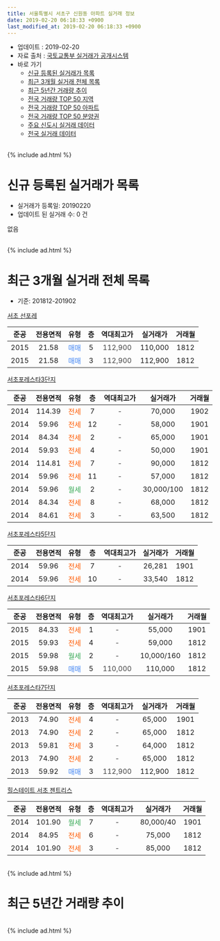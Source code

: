 ```yaml
---
title: 서울특별시 서초구 신원동 아파트 실거래 정보
date: 2019-02-20 06:18:33 +0900
last_modified_at: 2019-02-20 06:18:33 +0900
---
```


* 업데이트 : 2019-02-20
* 자료 출처 : [국토교통부 실거래가 공개시스템](http://rt.molit.go.kr)
* 바로 가기
    * [신규 등록된 실거래가 목록](#신규-등록된-실거래가-목록)
    * [최근 3개월 실거래 전체 목록](#최근-3개월-실거래-전체-목록)
    * [최근 5년간 거래량 추이](#최근-5년간-거래량-추이)
    * [전국 거래량 TOP 50 지역](https://inasie.github.io/apt-trade-info/최근-3개월-전국에서-가장-거래가-많이-발생한-지역)
    * [전국 거래량 TOP 50 아파트](https://inasie.github.io/apt-trade-info/최근-3개월-전국에서-가장-거래가-많이-발생한-아파트)
    * [전국 거래량 TOP 50 분양권](https://inasie.github.io/apt-trade-info/최근-3개월-전국에서-가장-거래가-많이-발생한-분양권)
    * [주요 신도시 실거래 데이터](https://inasie.github.io/apt-trade-info/주요-신도시)
    * [전국 실거래 데이터](https://inasie.github.io/apt-trade-info/전국)
<br>
{% include ad.html %}
<br>

# 신규 등록된 실거래가 목록
* 실거래가 등록일: 20190220
* 업데이트 된 실거래 수: 0 건

없음

<br>
{% include ad.html %}
<br>

# 최근 3개월 실거래 전체 목록
* 기준: 201812-201902


[서초 선포레](https://search.naver.com/search.naver?query=%EC%84%9C%EC%9A%B8%ED%8A%B9%EB%B3%84%EC%8B%9C+%EC%84%9C%EC%B4%88%EA%B5%AC+%EC%8B%A0%EC%9B%90%EB%8F%99+%EC%84%9C%EC%B4%88+%EC%84%A0%ED%8F%AC%EB%A0%88)

|준공|전용면적|유형|층|역대최고가|실거래가|거래월|
|:---:|:---:|:---:|:---:|:---:|:---:|:---:|
|2015|21.58|<span style="color:#4285f3">매매</span>|5|<span style="color:#444444">112,900</span>|110,000|1812|
|2015|21.58|<span style="color:#4285f3">매매</span>|3|<span style="color:#444444">112,900</span>|112,900|1812|

[서초포레스타3단지](https://search.naver.com/search.naver?query=%EC%84%9C%EC%9A%B8%ED%8A%B9%EB%B3%84%EC%8B%9C+%EC%84%9C%EC%B4%88%EA%B5%AC+%EC%8B%A0%EC%9B%90%EB%8F%99+%EC%84%9C%EC%B4%88%ED%8F%AC%EB%A0%88%EC%8A%A4%ED%83%803%EB%8B%A8%EC%A7%80)

|준공|전용면적|유형|층|역대최고가|실거래가|거래월|
|:---:|:---:|:---:|:---:|:---:|:---:|:---:|
|2014|114.39|<span style="color:#ff5a00">전세</span>|7|<span style="color:#444444">-</span>|70,000|1902|
|2014|59.96|<span style="color:#ff5a00">전세</span>|12|<span style="color:#444444">-</span>|58,000|1901|
|2014|84.34|<span style="color:#ff5a00">전세</span>|2|<span style="color:#444444">-</span>|65,000|1901|
|2014|59.93|<span style="color:#ff5a00">전세</span>|4|<span style="color:#444444">-</span>|50,000|1901|
|2014|114.81|<span style="color:#ff5a00">전세</span>|7|<span style="color:#444444">-</span>|90,000|1812|
|2014|59.96|<span style="color:#ff5a00">전세</span>|11|<span style="color:#444444">-</span>|57,000|1812|
|2014|59.96|<span style="color:#34a853">월세</span>|2|<span style="color:#444444">-</span>|30,000/100|1812|
|2014|84.34|<span style="color:#ff5a00">전세</span>|8|<span style="color:#444444">-</span>|68,000|1812|
|2014|84.61|<span style="color:#ff5a00">전세</span>|3|<span style="color:#444444">-</span>|63,500|1812|

[서초포레스타5단지](https://search.naver.com/search.naver?query=%EC%84%9C%EC%9A%B8%ED%8A%B9%EB%B3%84%EC%8B%9C+%EC%84%9C%EC%B4%88%EA%B5%AC+%EC%8B%A0%EC%9B%90%EB%8F%99+%EC%84%9C%EC%B4%88%ED%8F%AC%EB%A0%88%EC%8A%A4%ED%83%805%EB%8B%A8%EC%A7%80)

|준공|전용면적|유형|층|역대최고가|실거래가|거래월|
|:---:|:---:|:---:|:---:|:---:|:---:|:---:|
|2014|59.96|<span style="color:#ff5a00">전세</span>|7|<span style="color:#444444">-</span>|26,281|1901|
|2014|59.96|<span style="color:#ff5a00">전세</span>|10|<span style="color:#444444">-</span>|33,540|1812|

[서초포레스타6단지](https://search.naver.com/search.naver?query=%EC%84%9C%EC%9A%B8%ED%8A%B9%EB%B3%84%EC%8B%9C+%EC%84%9C%EC%B4%88%EA%B5%AC+%EC%8B%A0%EC%9B%90%EB%8F%99+%EC%84%9C%EC%B4%88%ED%8F%AC%EB%A0%88%EC%8A%A4%ED%83%806%EB%8B%A8%EC%A7%80)

|준공|전용면적|유형|층|역대최고가|실거래가|거래월|
|:---:|:---:|:---:|:---:|:---:|:---:|:---:|
|2015|84.33|<span style="color:#ff5a00">전세</span>|1|<span style="color:#444444">-</span>|55,000|1901|
|2015|59.93|<span style="color:#ff5a00">전세</span>|4|<span style="color:#444444">-</span>|59,000|1812|
|2015|59.98|<span style="color:#34a853">월세</span>|2|<span style="color:#444444">-</span>|10,000/160|1812|
|2015|59.98|<span style="color:#4285f3">매매</span>|5|<span style="color:#444444">110,000</span>|110,000|1812|

[서초포레스타7단지](https://search.naver.com/search.naver?query=%EC%84%9C%EC%9A%B8%ED%8A%B9%EB%B3%84%EC%8B%9C+%EC%84%9C%EC%B4%88%EA%B5%AC+%EC%8B%A0%EC%9B%90%EB%8F%99+%EC%84%9C%EC%B4%88%ED%8F%AC%EB%A0%88%EC%8A%A4%ED%83%807%EB%8B%A8%EC%A7%80)

|준공|전용면적|유형|층|역대최고가|실거래가|거래월|
|:---:|:---:|:---:|:---:|:---:|:---:|:---:|
|2013|74.90|<span style="color:#ff5a00">전세</span>|4|<span style="color:#444444">-</span>|65,000|1901|
|2013|74.90|<span style="color:#ff5a00">전세</span>|2|<span style="color:#444444">-</span>|65,000|1812|
|2013|59.81|<span style="color:#ff5a00">전세</span>|3|<span style="color:#444444">-</span>|64,000|1812|
|2013|74.90|<span style="color:#ff5a00">전세</span>|2|<span style="color:#444444">-</span>|65,000|1812|
|2013|59.92|<span style="color:#4285f3">매매</span>|3|<span style="color:#444444">112,900</span>|112,900|1812|

[힐스테이트 서초 젠트리스](https://search.naver.com/search.naver?query=%EC%84%9C%EC%9A%B8%ED%8A%B9%EB%B3%84%EC%8B%9C+%EC%84%9C%EC%B4%88%EA%B5%AC+%EC%8B%A0%EC%9B%90%EB%8F%99+%ED%9E%90%EC%8A%A4%ED%85%8C%EC%9D%B4%ED%8A%B8+%EC%84%9C%EC%B4%88+%EC%A0%A0%ED%8A%B8%EB%A6%AC%EC%8A%A4)

|준공|전용면적|유형|층|역대최고가|실거래가|거래월|
|:---:|:---:|:---:|:---:|:---:|:---:|:---:|
|2014|101.90|<span style="color:#34a853">월세</span>|7|<span style="color:#444444">-</span>|80,000/40|1901|
|2014|84.95|<span style="color:#ff5a00">전세</span>|6|<span style="color:#444444">-</span>|75,000|1812|
|2014|101.90|<span style="color:#ff5a00">전세</span>|3|<span style="color:#444444">-</span>|85,000|1812|


<br>
{% include ad.html %}
<br>

# 최근 5년간 거래량 추이


<div style="width:100%;">
    <canvas id="deal_progress" height="200"></canvas>
</div>

<script>
new Chart(document.getElementById("deal_progress"), {
    type: 'line',
    data: {
        labels: ['201402','201403','201404','201405','201406','201407','201408','201409','201410','201411','201412','201501','201502','201503','201504','201505','201506','201507','201508','201509','201510','201511','201512','201601','201602','201603','201604','201605','201606','201607','201608','201609','201610','201611','201612','201701','201702','201703','201704','201705','201706','201707','201708','201709','201710','201711','201712','201801','201802','201803','201804','201805','201806','201807','201808','201809','201810','201811','201812','201901','201902'],
        datasets: [{
            label: '매매',
            pointRadius: 1,
            data: [0, 0, 0, 5, 6, 8, 5, 2, 4, 6, 6, 5, 7, 3, 4, 9, 11, 15, 10, 3, 3, 2, 0, 1, 1, 2, 3, 4, 5, 11, 9, 14, 10, 9, 3, 2, 9, 9, 13, 37, 23, 21, 8, 7, 6, 10, 9, 14, 5, 8, 2, 2, 2, 2, 11, 12, 3, 1, 4, 0, 0],
            borderColor: "rgba(255, 201, 14, 1)",
            backgroundColor: "rgba(255, 201, 14, 0.5)",
            fill: false,
            lineTension: 0
        },{
            label: '전월세',
            pointRadius: 1,
            data: [1, 0, 25, 8, 8, 18, 14, 10, 9, 14, 23, 14, 24, 25, 17, 20, 31, 26, 15, 7, 3, 4, 15, 12, 7, 8, 11, 7, 19, 22, 37, 18, 17, 11, 31, 11, 22, 15, 16, 19, 46, 19, 18, 8, 12, 14, 21, 23, 6, 9, 9, 11, 12, 16, 30, 12, 10, 14, 13, 7, 1],
            borderColor: "rgba(0, 141, 185, 1)",
            backgroundColor: "rgba(0, 141, 185, 0.5)",
            fill: false,
            lineTension: 0
        }
        ]
    },
    options: {
        responsive: true,
        title: {
            display: false
        },
        tooltips: {
            mode: 'index',
            intersect: false
        },
        hover: {
            mode: 'nearest',
            intersect: true
        },
        scales: {
            xAxes: [{
                display: true,
                scaleLabel: {
                    display: true,
                    labelString: '년/월'
                }
            }],
            yAxes: [{
                display: true,
                ticks: {
                    suggestedMin: 0,
                },
                scaleLabel: {
                    display: true,
                    labelString: '실거래 수'
                }
            }]
        }
    }
});

</script>


<br>
{% include ad.html %}
<br>

